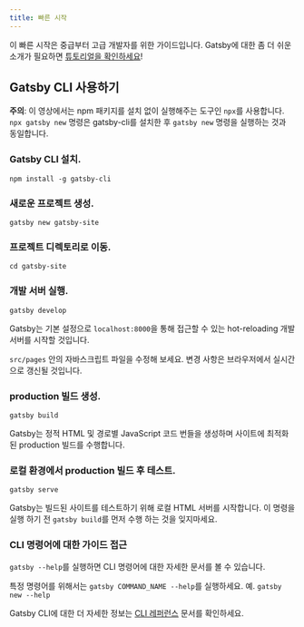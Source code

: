 ```yaml
---
title: 빠른 시작
---
```


이 빠른 시작은 중급부터 고급 개발자를 위한 가이드입니다. Gatsby에 대한 좀 더 쉬운 소개가 필요하면 [튜토리얼을 확인하세요](/tutorial/)!

## Gatsby CLI 사용하기

<EggheadEmbed
  lessonLink="https://egghead.io/lessons/gatsby-quick-start-with-gatsby-create-develop-and-build-gatsby-sites-from-the-command-line"
  lessonTitle="Quick Start with Gatsby: Create, Develop, and Build Gatsby Sites From the Command Line"
/>

**주의**: 이 영상에서는 npm 패키지를 설치 없이 실행해주는 도구인 `npx`를 사용합니다. `npx gatsby new`
명령은 gatsby-cli를 설치한 후 `gatsby new` 명령을 실행하는 것과 동일합니다.

### Gatsby CLI 설치.

```shell
npm install -g gatsby-cli
```

### 새로운 프로젝트 생성.

```shell
gatsby new gatsby-site
```

### 프로젝트 디렉토리로 이동.

```shell
cd gatsby-site
```

### 개발 서버 실행.

```shell
gatsby develop
```

Gatsby는 기본 설정으로 `localhost:8000`을 통해 접근할 수 있는 hot-reloading 개발 서버를 시작할 것입니다.

`src/pages` 안의 자바스크립트 파일을 수정해 보세요. 변경 사항은 브라우저에서 실시간으로 갱신될 것입니다.

### production 빌드 생성.

```shell
gatsby build
```

Gatsby는 정적 HTML 및 경로별 JavaScript 코드 번들을 생성하며 사이트에 최적화된 production 빌드를 수행합니다.

### 로컬 환경에서 production 빌드 후 테스트.

```shell
gatsby serve
```

Gatsby는 빌드된 사이트를 테스트하기 위해 로컬 HTML 서버를 시작합니다. 이 명령을 실행 하기 전 `gatsby build`를 먼저 수행 하는 것을 잊지마세요.

### CLI 명령어에 대한 가이드 접근

`gatsby --help`를 실행하면 CLI 명령어에 대한 자세한 문서를 볼 수 있습니다.

특정 명령어를 위해서는 `gatsby COMMAND_NAME --help`를 실행하세요. 예. `gatsby new --help`

Gatsby CLI에 대한 더 자세한 정보는 [CLI 레퍼런스](/docs/gatsby-cli/) 문서를 확인하세요.
